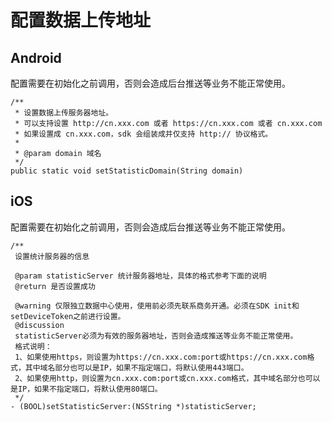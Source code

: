 # 配置数据上传地址


## Android

配置需要在初始化之前调用，否则会造成后台推送等业务不能正常使用。

```
/**
 * 设置数据上传服务器地址。
 * 可以支持设置 http://cn.xxx.com 或者 https://cn.xxx.com 或者 cn.xxx.com
 * 如果设置成 cn.xxx.com，sdk 会组装成并仅支持 http:// 协议格式。
 *
 * @param domain 域名
 */
public static void setStatisticDomain(String domain)
```


## iOS

配置需要在初始化之前调用，否则会造成后台推送等业务不能正常使用。

```
/**
 设置统计服务器的信息

 @param statisticServer 统计服务器地址，具体的格式参考下面的说明
 @return 是否设置成功

 @warning 仅限独立数据中心使用，使用前必须先联系商务开通。必须在SDK init和setDeviceToken之前进行设置。
 @discussion
 statisticServer必须为有效的服务器地址，否则会造成推送等业务不能正常使用。
 格式说明：
 1、如果使用https，则设置为https://cn.xxx.com:port或https://cn.xxx.com格式，其中域名部分也可以是IP，如果不指定端口，将默认使用443端口。
 2、如果使用http，则设置为cn.xxx.com:port或cn.xxx.com格式，其中域名部分也可以是IP，如果不指定端口，将默认使用80端口。
 */
- (BOOL)setStatisticServer:(NSString *)statisticServer;
```